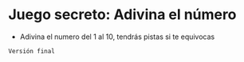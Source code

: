 <h1> Juego secreto: Adivina el número</h1>

- Adivina el numero del 1 al 10, tendrás pistas si te equivocas

```Versión final```
